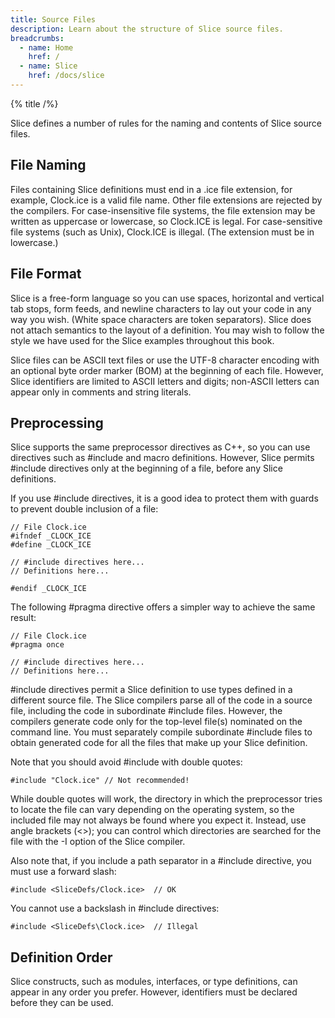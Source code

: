 ```yaml
---
title: Source Files
description: Learn about the structure of Slice source files.
breadcrumbs:
  - name: Home
    href: /
  - name: Slice
    href: /docs/slice
---
```


{% title /%}

Slice defines a number of rules for the naming and contents of Slice source files.

## File Naming

Files containing Slice definitions must end in a .ice file extension, for example, Clock.ice is a valid file name. Other
file extensions are rejected by the compilers. For case-insensitive file systems, the file extension may be written as
uppercase or lowercase, so Clock.ICE is legal. For case-sensitive file systems (such as Unix), Clock.ICE is illegal.
(The extension must be in lowercase.)

## File Format

Slice is a free-form language so you can use spaces, horizontal and vertical tab stops, form feeds, and newline
characters to lay out your code in any way you wish. (White space characters are token separators). Slice does not
attach semantics to the layout of a definition. You may wish to follow the style we have used for the Slice examples
throughout this book.

Slice files can be ASCII text files or use the UTF-8 character encoding with an optional byte order marker (BOM) at the
beginning of each file. However, Slice identifiers are limited to ASCII letters and digits; non-ASCII letters can appear
only in comments and string literals.

## Preprocessing

Slice supports the same preprocessor directives as C++, so you can use directives such as #include and macro
definitions. However, Slice permits #include directives only at the beginning of a file, before any Slice definitions.

If you use #include directives, it is a good idea to protect them with guards to prevent double inclusion of a file:

```slice
// File Clock.ice
#ifndef _CLOCK_ICE
#define _CLOCK_ICE

// #include directives here...
// Definitions here...

#endif _CLOCK_ICE
```

The following #pragma directive offers a simpler way to achieve the same result:

```slice
// File Clock.ice
#pragma once

// #include directives here...
// Definitions here...
```

#include directives permit a Slice definition to use types defined in a different source file. The Slice compilers parse
all of the code in a source file, including the code in subordinate #include files. However, the compilers generate code
only for the top-level file(s) nominated on the command line. You must separately compile subordinate #include files to
obtain generated code for all the files that make up your Slice definition.

Note that you should avoid #include with double quotes:

```slice
#include "Clock.ice" // Not recommended!
```

While double quotes will work, the directory in which the preprocessor tries to locate the file can vary depending on
the operating system, so the included file may not always be found where you expect it. Instead, use angle brackets
(<>); you can control which directories are searched for the file with the -I option of the Slice compiler.

Also note that, if you include a path separator in a #include directive, you must use a forward slash:

```slice
#include <SliceDefs/Clock.ice>  // OK
```

You cannot use a backslash in #include directives:

```slice
#include <SliceDefs\Clock.ice>  // Illegal
```

## Definition Order

Slice constructs, such as modules, interfaces, or type definitions, can appear in any order you prefer. However,
identifiers must be declared before they can be used.
